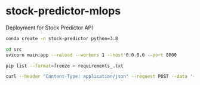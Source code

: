 # stock-predictor-mlops
Deployment for Stock Predictor API


```bash
conda create -n stock-predictor python=3.8
```

```bash	
cd src
uvicorn main:app --reload --workers 1 --host 0.0.0.0 --port 8000
```


```bash
pip list --format=freeze > requirements_.txt
```

```bash
curl --header "Content-Type: application/json" --request POST --data '{"ticker":"MSFT", "days":7}' http://0.0.0.0:8000/predict
```

